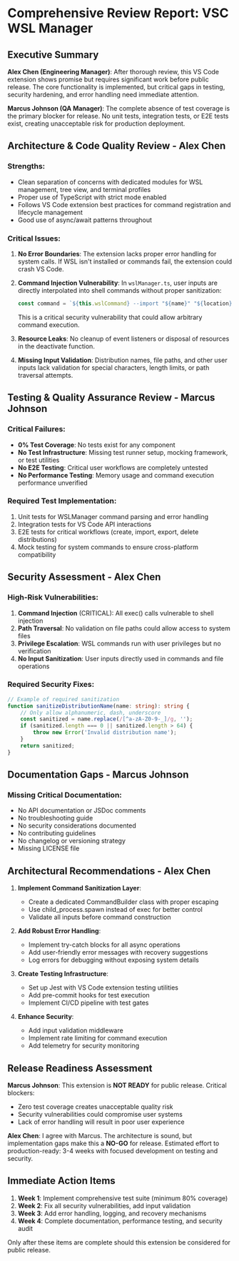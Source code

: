# Comprehensive Review Report: VSC WSL Manager

## Executive Summary

**Alex Chen (Engineering Manager)**: After thorough review, this VS Code extension shows promise but requires significant work before public release. The core functionality is implemented, but critical gaps in testing, security hardening, and error handling need immediate attention.

**Marcus Johnson (QA Manager)**: The complete absence of test coverage is the primary blocker for release. No unit tests, integration tests, or E2E tests exist, creating unacceptable risk for production deployment.

## Architecture & Code Quality Review - Alex Chen

### Strengths:
- Clean separation of concerns with dedicated modules for WSL management, tree view, and terminal profiles
- Proper use of TypeScript with strict mode enabled
- Follows VS Code extension best practices for command registration and lifecycle management
- Good use of async/await patterns throughout

### Critical Issues:

1. **No Error Boundaries**: The extension lacks proper error handling for system calls. If WSL isn't installed or commands fail, the extension could crash VS Code.

2. **Command Injection Vulnerability**: In `wslManager.ts`, user inputs are directly interpolated into shell commands without proper sanitization:
   ```typescript
   const command = `${this.wslCommand} --import "${name}" "${location}" "${tarPath}"`;
   ```
   This is a critical security vulnerability that could allow arbitrary command execution.

3. **Resource Leaks**: No cleanup of event listeners or disposal of resources in the deactivate function.

4. **Missing Input Validation**: Distribution names, file paths, and other user inputs lack validation for special characters, length limits, or path traversal attempts.

## Testing & Quality Assurance Review - Marcus Johnson

### Critical Failures:
- **0% Test Coverage**: No tests exist for any component
- **No Test Infrastructure**: Missing test runner setup, mocking framework, or test utilities
- **No E2E Testing**: Critical user workflows are completely untested
- **No Performance Testing**: Memory usage and command execution performance unverified

### Required Test Implementation:
1. Unit tests for WSLManager command parsing and error handling
2. Integration tests for VS Code API interactions
3. E2E tests for critical workflows (create, import, export, delete distributions)
4. Mock testing for system commands to ensure cross-platform compatibility

## Security Assessment - Alex Chen

### High-Risk Vulnerabilities:

1. **Command Injection** (CRITICAL): All exec() calls vulnerable to shell injection
2. **Path Traversal**: No validation on file paths could allow access to system files
3. **Privilege Escalation**: WSL commands run with user privileges but no verification
4. **No Input Sanitization**: User inputs directly used in commands and file operations

### Required Security Fixes:
```typescript
// Example of required sanitization
function sanitizeDistributionName(name: string): string {
    // Only allow alphanumeric, dash, underscore
    const sanitized = name.replace(/[^a-zA-Z0-9-_]/g, '');
    if (sanitized.length === 0 || sanitized.length > 64) {
        throw new Error('Invalid distribution name');
    }
    return sanitized;
}
```

## Documentation Gaps - Marcus Johnson

### Missing Critical Documentation:
- No API documentation or JSDoc comments
- No troubleshooting guide
- No security considerations documented
- No contributing guidelines
- No changelog or versioning strategy
- Missing LICENSE file

## Architectural Recommendations - Alex Chen

1. **Implement Command Sanitization Layer**:
   - Create a dedicated CommandBuilder class with proper escaping
   - Use child_process.spawn instead of exec for better control
   - Validate all inputs before command construction

2. **Add Robust Error Handling**:
   - Implement try-catch blocks for all async operations
   - Add user-friendly error messages with recovery suggestions
   - Log errors for debugging without exposing system details

3. **Create Testing Infrastructure**:
   - Set up Jest with VS Code extension testing utilities
   - Add pre-commit hooks for test execution
   - Implement CI/CD pipeline with test gates

4. **Enhance Security**:
   - Add input validation middleware
   - Implement rate limiting for command execution
   - Add telemetry for security monitoring

## Release Readiness Assessment

**Marcus Johnson**: This extension is **NOT READY** for public release. Critical blockers:
- Zero test coverage creates unacceptable quality risk
- Security vulnerabilities could compromise user systems
- Lack of error handling will result in poor user experience

**Alex Chen**: I agree with Marcus. The architecture is sound, but implementation gaps make this a **NO-GO** for release. Estimated effort to production-ready: 3-4 weeks with focused development on testing and security.

## Immediate Action Items

1. **Week 1**: Implement comprehensive test suite (minimum 80% coverage)
2. **Week 2**: Fix all security vulnerabilities, add input validation
3. **Week 3**: Add error handling, logging, and recovery mechanisms
4. **Week 4**: Complete documentation, performance testing, and security audit

Only after these items are complete should this extension be considered for public release.